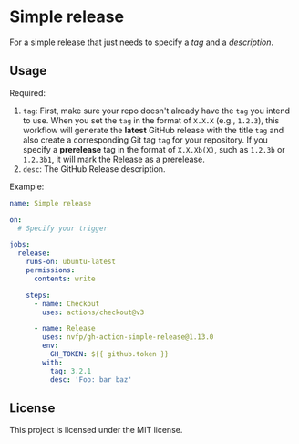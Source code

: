 # Simple release

For a simple release that just needs to specify a *tag* and a *description*.


## Usage

Required:

1. `tag`: First, make sure your repo doesn't already have the `tag` you intend to use. When you set the `tag` in the format of `X.X.X` (e.g., `1.2.3`), this workflow will generate the **latest** GitHub release with the title `tag` and also create a corresponding Git tag `tag` for your repository. If you specify a **prerelease** tag in the format of `X.X.Xb(X)`, such as `1.2.3b` or `1.2.3b1`, it will mark the Release as a prerelease.
2. `desc`: The GitHub Release description.

Example:

```yml
name: Simple release

on:
  # Specify your trigger

jobs:
  release:
    runs-on: ubuntu-latest
    permissions:
      contents: write

    steps:
      - name: Checkout
        uses: actions/checkout@v3

      - name: Release
        uses: nvfp/gh-action-simple-release@1.13.0
        env:
          GH_TOKEN: ${{ github.token }}
        with:
          tag: 3.2.1
          desc: 'Foo: bar baz'
```


## License

This project is licensed under the MIT license.
